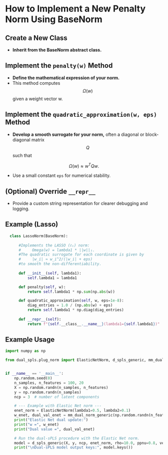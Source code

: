 # How to Implement a New Penalty Norm Using BaseNorm

## Create a New Class

- **Inherit from the BaseNorm abstract class.**

## Implement the `penalty(w)` Method

- **Define the mathematical expression of your norm.**
- This method computes $$\Omega(w)$$ given a weight vector w.

## Implement the `quadratic_approximation(w, eps)` Method

- **Develop a smooth surrogate for your norm,** often a diagonal or block-diagonal matrix $$Q$$ such that

$$\Omega(w) \approx w^T Q w.$$

- Use a small constant `eps` for numerical stability.

## (Optional) Override `__repr__`

- Provide a custom string representation for clearer debugging and logging.


## Example (Lasso)

  ```python
    class LassoNorm(BaseNorm):
        
        #Implements the LASSO (ℓ₁) norm:
        #     Omega(w) = lambda1 * ||w||₁.
        #The quadratic surrogate for each coordinate is given by
        #     |w_i| ≈ w_i^2/(|w_i| + eps)
        #to smooth the non-differentiability.
        
        def __init__(self, lambda1):
            self.lambda1 = lambda1

        def penalty(self, w):
            return self.lambda1 * np.sum(np.abs(w))

        def quadratic_approximation(self, w, eps=1e-8):
            diag_entries = 1.0 / (np.abs(w) + eps)
            return self.lambda1 * np.diag(diag_entries)
        
        def __repr__(self):
            return f"{self.__class__.__name__}(lambda1={self.lambda1})"

```


## Example Usage


```python
import numpy as np

from dual_spls.plug_norm import ElasticNetNorm, d_spls_generic, mm_dual_norm_generic


if __name__ == '__main__':
    np.random.seed(0)
    n_samples, n_features = 100, 20
    X = np.random.randn(n_samples, n_features)
    y = np.random.randn(n_samples)
    ncp = 3  # number of latent components

    # --- Example with Elastic Net norm ---
    enet_norm = ElasticNetNorm(lambda1=0.5, lambda2=0.1)
    w_enet, dual_val_enet = mm_dual_norm_generic(np.random.randn(n_features), enet_norm, rho=10.0, ppnu=0.8)
    print("Elastic Net dual update:")
    print("w =", w_enet)
    print("Dual value =", dual_val_enet)

    # Run the dual-sPLS procedure with the Elastic Net norm.
    model = d_spls_generic(X, y, ncp, enet_norm, rho=10.0, ppnu=0.8, verbose=True)
    print("\nDual-sPLS model output keys:", model.keys())
```
